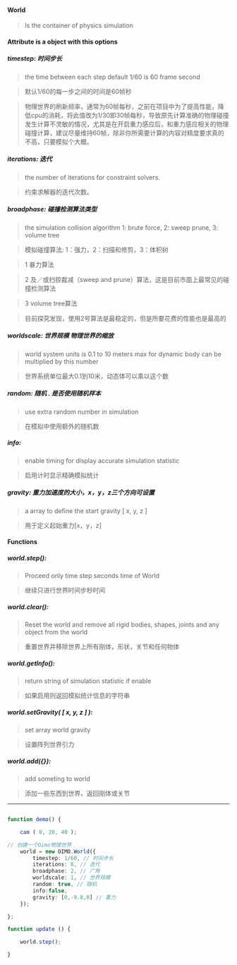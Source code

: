 #### World
>Is the container of physics simulation

#### Attribute is a object with this options

##### timestep: 时间步长
>the time between each step default 1/60 is 60 frame second

> 默认1/60的每一步之间的时间是60帧秒

>物理世界的刷新频率，通常为60帧每秒，之前在项目中为了提高性能，降低cpu的消耗，将此值改为1/30即30帧每秒，导致原先计算准确的物理碰撞发生计算不灵敏的情况，尤其是在开启重力感应后，和重力感应相关的物理碰撞计算，建议尽量维持60帧，除非你所需要计算的内容对精度要求真的不高，只要模拟个大概。

##### iterations: 迭代
>the number of iterations for constraint solvers.

> 约束求解器的迭代次数。

##### broadphase: 碰撞检测算法类型
>the simulation collision algorithm 1: brute force, 2: sweep  prune, 3: volume tree

> 模拟碰撞算法:   1：强力，2：扫描和修剪，3：体积树

>1 暴力算法 

>2 及／或扫掠裁减（sweep and prune）算法，这是目前市面上最常见的碰撞检测算法 

>3 volume tree算法

>目前探究发现，使用2号算法是最稳定的，但是所要花费的性能也是最高的

##### worldscale: 世界规模 物理世界的缩放
>world system units is 0.1 to 10 meters max for dynamic body can be multiplied by this number

> 世界系统单位最大0.1到10米，动态体可以乘以这个数

##### random: 随机 . 是否使用随机样本
>use extra random number in simulation

> 在模拟中使用额外的随机数

##### info: 
>enable timing for display accurate simulation statistic

> 启用计时显示精确模拟统计

##### gravity: 重力加速度的大小，x，y，z三个方向可设置
>a array to define the start gravity [ x, y, z ]

>用于定义起始重力[x，y，z] 
#### Functions
##### world.step(): 
>Proceed only time step seconds time of World

> 继续只进行世界时间步秒时间

##### world.clear(): 
>Reset the world and remove all rigid bodies, shapes, joints and any object from the world

> 重置世界并移除世界上所有刚体，形状，关节和任何物体

##### world.getInfo(): 
>return string of simulation statistic if enable

> 如果启用则返回模拟统计信息的字符串

##### world.setGravity( [ x, y, z ] ): 
>set array world gravity

> 设置阵列世界引力 

##### world.add({}): 
>add someting to world

>添加一些东西到世界，返回刚体或关节

***

```ts

function demo() {

    cam ( 0, 20, 40 );

// 创建一个Oimo物理世界
    world = new OIMO.World({ 
        timestep: 1/60, // 时间步长
        iterations: 8, // 迭代
        broadphase: 2, // 广角
        worldscale: 1, // 世界规模
        random: true, // 随机
        info:false,
        gravity: [0,-9.8,0] // 重力
    });

};

function update () {

    world.step();

}
```
